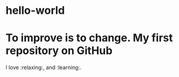 # hello-world
# To improve is to change. My first repository on GitHub
I love :relaxing:, and :learning:.
